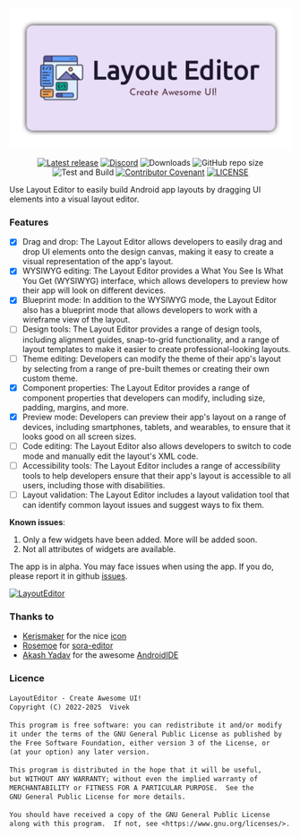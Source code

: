 ![Banner](./app/src/main/res/drawable-v24/app_banner.png "app_banner")

<div align="center">

[![Latest release](https://img.shields.io/github/v/release/itsvks19/LayoutEditor?include_prereleases&label=latest%20release&style=for-the-badge)](https://github.com/itsvks19/LayoutEditor/releases/latest)
[![Discord](https://img.shields.io/discord/1082286665822900224?style=for-the-badge)](https://discord.gg/EdeVQSghMA)
![Downloads](https://img.shields.io/github/downloads/itsvks19/LayoutEditor/total?style=for-the-badge)
![GitHub repo size](https://img.shields.io/github/repo-size/itsvks19/LayoutEditor?style=for-the-badge)
![Test and Build](https://img.shields.io/github/actions/workflow/status/itsvks19/LayoutEditor/android.yml?label=Test%20and%20Build&style=for-the-badge&logo=github)
[![Contributor Covenant](https://img.shields.io/badge/Contributor%20Covenant-2.1-4baaaa.svg?style=for-the-badge)](https://github.com/itsvks19/LayoutEditor/blob/main/CODE_OF_CONDUCT.md)
[![LICENSE](https://img.shields.io/github/license/itsvks19/LayoutEditor?color=blue&style=for-the-badge)](https://github.com/itsvks19/LayoutEditor/blob/main/LICENSE)
</div>

Use Layout Editor to easily build Android app layouts by dragging UI elements into a visual layout editor.

### Features
- [X] Drag and drop: The Layout Editor allows developers to easily drag and drop UI elements onto the design canvas, making it easy to create a visual representation of the app's layout.
- [X] WYSIWYG editing: The Layout Editor provides a What You See Is What You Get (WYSIWYG) interface, which allows developers to preview how their app will look on different devices.
- [X] Blueprint mode: In addition to the WYSIWYG mode, the Layout Editor also has a blueprint mode that allows developers to work with a wireframe view of the layout.
- [ ] Design tools: The Layout Editor provides a range of design tools, including alignment guides, snap-to-grid functionality, and a range of layout templates to make it easier to create professional-looking layouts.
- [ ] Theme editing: Developers can modify the theme of their app's layout by selecting from a range of pre-built themes or creating their own custom theme.
- [X] Component properties: The Layout Editor provides a range of component properties that developers can modify, including size, padding, margins, and more.
- [X] Preview mode: Developers can preview their app's layout on a range of devices, including smartphones, tablets, and wearables, to ensure that it looks good on all screen sizes.
- [ ] Code editing: The Layout Editor also allows developers to switch to code mode and manually edit the layout's XML code.
- [ ] Accessibility tools: The Layout Editor includes a range of accessibility tools to help developers ensure that their app's layout is accessible to all users, including those with disabilities.
- [ ] Layout validation: The Layout Editor includes a layout validation tool that can identify common layout issues and suggest ways to fix them.

**Known issues**:
1. Only a few widgets have been added. More will be added soon.
2. Not all attributes of widgets are available.

The app is in alpha.
You may face issues when using the app. If you do, please report it in github [issues](https://github.com/itsvks19/LayoutEditor/issues).

[![LayoutEditor](https://img.shields.io/badge/Layout-Editor-blue?style=for-the-badge)](https://github.com/itsvks19/LayoutEditor/releases/latest)

### Thanks to
- [Kerismaker](https://www.flaticon.com/authors/kerismaker) for the nice [icon](https://www.flaticon.com/free-icon/template_6863985)
- [Rosemoe](https://github.com/Rosemoe) for [sora-editor](https://github.com/Rosemoe/sora-editor)
- [Akash Yadav](https://github.com/itsaky) for the awesome [AndroidIDE](https://github.com/AndroidIDEOfficial/AndroidIDE)

### Licence
```
LayoutEditor - Create Awesome UI!
Copyright (C) 2022-2025  Vivek

This program is free software: you can redistribute it and/or modify
it under the terms of the GNU General Public License as published by
the Free Software Foundation, either version 3 of the License, or
(at your option) any later version.

This program is distributed in the hope that it will be useful,
but WITHOUT ANY WARRANTY; without even the implied warranty of
MERCHANTABILITY or FITNESS FOR A PARTICULAR PURPOSE.  See the
GNU General Public License for more details.

You should have received a copy of the GNU General Public License
along with this program.  If not, see <https://www.gnu.org/licenses/>.
```
